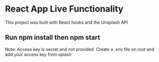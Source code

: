 # React App Live Functionality

This project was built with React hooks and the Unsplash API

## Run npm install then npm start

Note: Access key is secret and not provided. Create a .env file on root and add your access key from splash